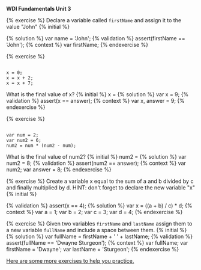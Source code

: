 **WDI Fundamentals Unit 3**


{% exercise %}
Declare a variable called `firstName` and assign it to the value "John"
{% initial %}

{% solution %}
var name = 'John';
{% validation %}
assert(firstName == 'John');
{% context %}
var firstName;
{% endexercise %}

{% exercise %}
<pre><code>
x = 0;
x = x + 2;
x = x + 7;
</code></pre>
What is the final value of x?
{% initial %}
x =
{% solution %}
var x = 9;
{% validation %}
assert(x == answer);
{% context %}
var x, answer = 9;
{% endexercise %}

{% exercise %}
<pre><code>
var num = 2;
var num2 = 6;
num2 = num * (num2 - num);
</code></pre>
What is the final value of num2?
{% initial %}
num2 =
{% solution %}
var num2 = 8;
{% validation %}
assert(num2 == answer);
{% context %}
var num2;
var answer = 8;
{% endexercise %}

{% exercise %}
Create a variable x equal to the sum of a and b divided by c and finally
multiplied by d. HINT: don't forget to declare the new variable "x"
{% initial %}

{% validation %}
assert(x == 4);
{% solution %}
var x = ((a + b) / c) * d;
{% context %}
var a = 1;
var b = 2;
var c = 3;
var d = 4;
{% endexercise %}

{% exercise %}
Given two variables `firstName` and `lastName` assign them to a new variable
`fullName` and include a space between them.
{% initial %}
{% solution %}
var fullName = firstName + ' ' + lastName;
{% validation %}
assert(fullName == 'Dwayne Sturgeon');
{% context %}
var fullName;
var firstName = 'Dwayne';
var lastName = 'Sturgeon';
{% endexercise %}

[Here are some more exercises to help you practice.](07_exercise.md)
